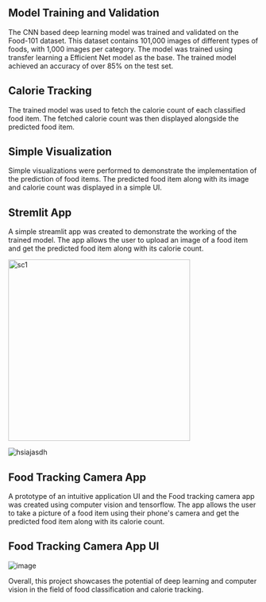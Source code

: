 ## Model Training and Validation
The CNN based deep learning model was trained and validated on the Food-101 dataset. This dataset contains 101,000 images of different types of foods, with 1,000 images per category. The model was trained using transfer learning a Efficient Net model as the base. The trained model achieved an accuracy of over 85% on the test set.

## Calorie Tracking
The trained model was used to fetch the calorie count of each classified food item. The fetched calorie count was then displayed alongside the predicted food item.

## Simple Visualization
Simple visualizations were performed to demonstrate the implementation of the prediction of food items. The predicted food item along with its image and calorie count was displayed in a simple UI.

## Stremlit App
A simple streamlit app was created to demonstrate the working of the trained model. The app allows the user to upload an image of a food item and get the predicted food item along with its calorie count.

<img width="366" alt="sc1" src="https://user-images.githubusercontent.com/72351252/235210439-ce4089d3-78c4-4fff-9777-4b8739bb84ed.PNG">

![hsiajasdh](https://user-images.githubusercontent.com/72351252/235462152-7d28562d-9ff4-4c3f-b661-f978e72bca74.png)


## Food Tracking Camera App
A prototype of an intuitive application UI and the Food tracking camera app was created using computer vision and tensorflow. The app allows the user to take a picture of a food item using their phone's camera and get the predicted food item along with its calorie count.

## Food Tracking Camera App UI

![image](https://user-images.githubusercontent.com/72351252/235212275-18833643-384f-41ae-a7f0-99c58299c379.png)

Overall, this project showcases the potential of deep learning and computer vision in the field of food classification and calorie tracking.

